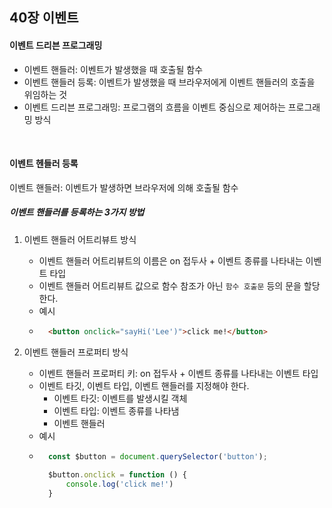## 40장 이벤트

#### 이벤트 드리븐 프로그래밍
- 이벤트 핸들러: 이벤트가 발생했을 때 호출될 함수
- 이벤트 핸들러 등록: 이벤트가 발생했을 때 브라우저에게 이벤트 핸들러의 호출을 위임하는 것
- 이벤트 드리븐 프로그래밍: 프로그램의 흐름을 이벤트 중심으로 제어하는 프로그래밍 방식

<br>

#### 이벤트 헨들러 등록
이벤트 핸들러: 이벤트가 발생하면 브라우저에 의해 호출될 함수

##### 이벤트 핸들러를 등록하는 3가지 방법

1. 이벤트 핸들러 어트리뷰트 방식
	- 이벤트 핸들러 어트리뷰트의 이름은 on 접두사 + 이벤트 종류를 나타내는 이벤트 타입
	- 이벤트 핸들러 어트리뷰트 값으로 함수 참조가 아닌 `함수 호출문` 등의 문을 할당한다.
	- 예시
	- ```html
		<button onclick="sayHi('Lee')">click me!</button>
		```

2. 이벤트 핸들러 프로퍼티 방식
	- 이벤트 핸들러 프로퍼티 키: on 접두사 + 이벤트 종류를 나타내는 이벤트 타입
	- 이벤트 타깃, 이벤트 타입, 이벤트 핸들러를 지정해야 한다.
		- 이벤트 타깃: 이벤트를 발생시킬 객체
		- 이벤트 타입: 이벤트 종류를 나타냄
		- 이벤트 핸들러
	- 예시
	- ```javascript
		const $button = document.querySelector('button');
		
		$button.onclick = function () {
			console.log('click me!')
		}
		```